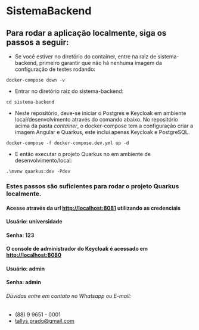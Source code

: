 # SistemaBackend

## Para rodar a aplicação localmente, siga os passos a seguir:
- Se você estiver no diretório do container, entre na raiz de sistema-backend, primeiro garantir que não há nenhuma imagem da configuração de testes rodando:
```shell script
docker-compose down -v
```
- Entrar no diretório raiz do sistema-backend:
```shell script
cd sistema-backend
```
- Neste repositório, deve-se iniciar o Postgres e Keycloak em ambiente local/desenvolvimento através do comando abaixo. No repositório acima da pasta _container_, o docker-compose tem a configuração criar a imagem Angular e Quarkus, este inclui apenas Keycloak e PostgreSQL.
```shell script
docker-compose -f docker-compose.dev.yml up -d
```


- E então executar o projeto Quarkus no em ambiente de desenvolvimento/local:
```shell script
.\mvnw quarkus:dev -Pdev
```

### Estes passos são suficientes para rodar o projeto Quarkus localmente.
#### Acesse através da url <http://localhost:8081> utilizando as credenciais
#### Usuário: __universidade__
#### Senha: __123__

#### O console de administrador do Keycloak é acessado em <http://localhost:8080>
#### Usuário: __admin__
#### Senha: __admin__

###### Dúvidas entre em contato no Whatsapp ou E-mail:
- (88) 9 9651 - 0001
- tallys.prado@gmail.com
